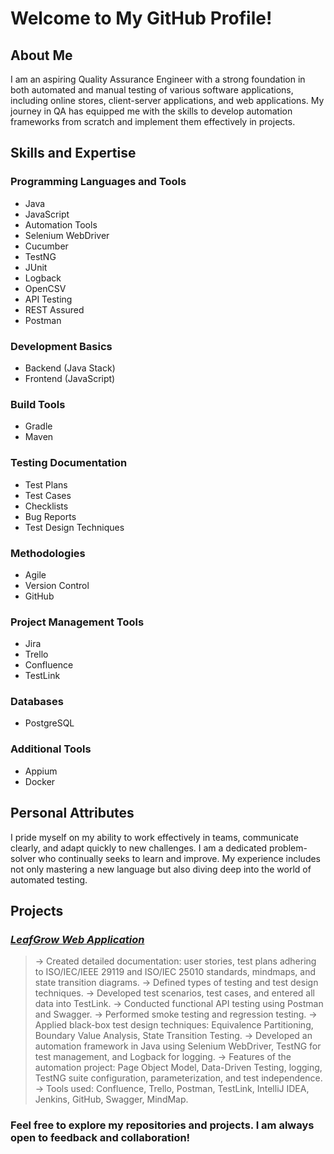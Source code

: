 # Welcome to My GitHub Profile!
## About Me
I am an aspiring Quality Assurance Engineer with a strong foundation in both automated and manual testing of various software applications, including online stores, client-server applications, and web applications. My journey in QA has equipped me with the skills to develop automation frameworks from scratch and implement them effectively in projects.

## Skills and Expertise
### Programming Languages and Tools                                                
- Java
- JavaScript                                  
- Automation Tools
- Selenium WebDriver                          
- Cucumber
- TestNG                                     
- JUnit
- Logback                                     
- OpenCSV
- API Testing                                 
- REST Assured
- Postman                                     
### Development Basics   
- Backend (Java Stack)
- Frontend (JavaScript)    
### Build Tools 
- Gradle
- Maven
### Testing Documentation
- Test Plans
- Test Cases
- Checklists
- Bug Reports
- Test Design Techniques
### Methodologies
- Agile
- Version Control
- GitHub
### Project Management Tools                                             
- Jira
- Trello                                      
- Confluence
- TestLink
### Databases
- PostgreSQL
### Additional Tools
- Appium
- Docker
## Personal Attributes
I pride myself on my ability to work effectively in teams, communicate clearly, and adapt quickly to new challenges. I am a dedicated problem-solver who continually seeks to learn and improve. My experience includes not only mastering a new language but also diving deep into the world of automated testing.

## Projects
### [_LeafGrow Web Application_]([https://github.com/EvaTurtschin](https://leafgrow-app-foign.ondigitalocean.app/#/))
> -> Created detailed documentation: user stories, test plans adhering to ISO/IEC/IEEE 29119 and ISO/IEC 25010 standards, mindmaps, and state transition diagrams.
> -> Defined types of testing and test design techniques.
> -> Developed test scenarios, test cases, and entered all data into TestLink.
> -> Conducted functional API testing using Postman and Swagger.
> -> Performed smoke testing and regression testing.
> -> Applied black-box test design techniques: Equivalence Partitioning, Boundary Value Analysis, State Transition Testing.
> -> Developed an automation framework in Java using Selenium WebDriver, TestNG for test management, and Logback for logging.
> -> Features of the automation project: Page Object Model, Data-Driven Testing, logging, TestNG suite configuration, parameterization, and test independence.
> -> Tools used: Confluence, Trello, Postman, TestLink, IntelliJ IDEA, Jenkins, GitHub, Swagger, MindMap.
### Feel free to explore my repositories and projects. I am always open to feedback and collaboration!
